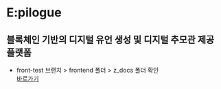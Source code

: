 # E:pilogue
## 블록체인 기반의 디지털 유언 생성 및 디지털 추모관 제공 플랫폼

- front-test 브랜치 > frontend 폴더 > z_docs 폴더 확인<br>
[바로가기](https://lab.ssafy.com/s10-blockchain-contract-sub2/S10P22C208/-/tree/front-test/frontend/z_docs?ref_type=heads)
